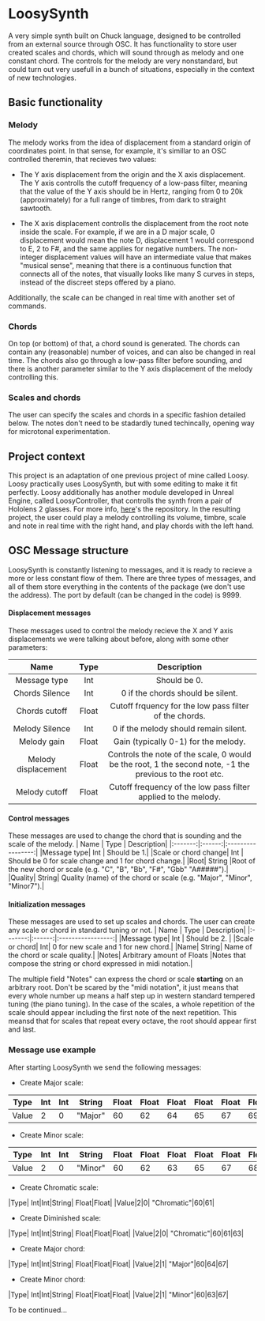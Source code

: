 # LoosySynth
A very simple synth built on Chuck language, designed to be controlled from an external source through OSC.
It has functionality to store user created scales and chords, which will sound through as melody and one constant chord. 
The controls for the melody are very nonstandard, 
but could turn out very usefull in a bunch of situations, especially in the context of new technologies.

## Basic functionality
### Melody
The melody works from the idea of displacement from a standard origin of coordinates point. In that sense, for example, it's simillar to an OSC controlled theremin, that recieves two values: 

* The Y axis displacement from the origin and the X axis displacement. The Y axis controlls the cutoff frequency of a low-pass filter, meaning that the value of the Y axis should be in Hertz, ranging from 0 to 20k (approximately) for a full range of timbres, from dark to straight sawtooth. 

* The X axis displacement controlls the displacement from the root note inside the scale. For example, if we are in a D major scale, 0 displacement would mean
 the note D, displacement 1 would correspond to E, 2 to F#, and the same applies for negative numbers. The non-integer displacement values will have an
 intermediate value that makes "musical sense", meaning that there is a continuous function that connects all of the notes, that visually looks like many
 S curves in steps, instead of the discreet steps offered by a piano.

Additionally, the scale can be changed in real time with another set of commands.

### Chords
On top (or bottom) of that, a chord sound is generated. The chords can contain any (reasonable) number of voices, and can also be changed in real time. The chords also go through a low-pass filter before sounding, and there is another parameter similar to the Y axis displacement of the melody controlling this.

### Scales and chords
The user can specify the scales and chords in a specific fashion detailed below. The notes don't need to be stadardly tuned techincally, opening way
for microtonal experimentation. 

## Project context

This project is an adaptation of one previous project of mine called Loosy. Loosy practically uses LoosySynth, but with some editing to make it fit perfectly.
Loosy additionally has another module developed in Unreal Engine, called LoosyController, that controlls the synth from a pair of Hololens 2 glasses. For more info, [here](https://github.com/juan260/Loosy)'s the repository. In the resulting project, the user could play a melody controlling its volume, timbre, scale and note in real time with the right hand, and play chords with the left hand.

## OSC Message structure
LoosySynth is constantly listening to messages, and it is ready to recieve a more or less constant flow of them. There are three types of messages, and all of them store everything in the contents of the package (we don't use the address). The port by default (can be changed in the code) is 9999.

#### Displacement messages
These messages used to control the melody recieve the X and Y axis displacements we were talking about before, along with some other parameters:

| Name | Type | Description|
|:-------:|:------:|:-----------------:|
|Message type| Int | Should be 0.|
|Chords Silence| Int |0 if the chords should be silent.|
|Chords cutoff| Float | Cutoff frquency for the low pass filter of the chords.|
|Melody Silence| Int | 0 if the melody should remain silent.|
|Melody gain| Float | Gain (typically 0-1) for the melody.|
|Melody displacement| Float | Controls the note of the scale, 0 would be the root, 1 the second note, -1 the previous to the root etc.|
|Melody cutoff| Float | Cutoff frequency of the low pass filter applied to the melody.|

#### Control messages
These messages are used to change the chord that is sounding and the scale of the melody.
| Name | Type | Description|
|:-------:|:------:|:-----------------:|
|Message type| Int | Should be 1.|
|Scale or chord change| Int | Should be 0 for scale change and 1 for chord change.|
|Root| String |Root of the new chord or scale (e.g. "C", "B", "Bb", "F#", "Gbb" "A#####").|
|Quality| String| Quality (name) of the chord or scale (e.g. "Major", "Minor", "Minor7").|

#### Initialization messages

These messages are used to set up scales and chords. The user can create any scale or chord in standard tuning or not.
| Name | Type | Description|
|:-------:|:------:|:-----------------:|
|Message type| Int | Should be 2. |
|Scale or chord| Int| 0 for new scale and 1 for new chord.|
|Name| String| Name of the chord or scale quality.|
|Notes| Arbitrary amount of Floats |Notes that compose the string or chord expressed in midi notation.|

The multiple field "Notes" can express the chord or scale **starting** on an arbitrary root. Don't be scared by the "midi notation", it just means that every whole number up means a half step up in western standard tempered tuning (the piano tuning). In the case of the scales, a whole repetition of the scale should appear including the first note of the next repetition. This meansd that for scales that repeat every octave, the root should appear first and last.

### Message use example
After starting LoosySynth we send the following messages:
* Create Major scale:

|Type| Int|Int|String| Float|Float|Float|Float|Float|Float|Float|Float|
|----|----|---|------|------|------|----|-----|-----|-----|-----|-----|
|Value|2|0| "Major"|60|62|64|65|67|69|71|72|

* Create Minor scale:

|Type| Int|Int|String| Float|Float|Float|Float|Float|Float|Float|Float|
|----|----|---|------|------|------|----|-----|-----|-----|-----|-----|
|Value|2|0| "Minor"|60|62|63|65|67|68|70|72|

* Create Chromatic scale:

|Type| Int|Int|String| Float|Float|
|Value|2|0| "Chromatic"|60|61|

* Create Diminished scale:

|Type| Int|Int|String| Float|Float|Float|
|Value|2|0| "Chromatic"|60|61|63|

* Create Major chord:

|Type| Int|Int|String| Float|Float|Float|
|Value|2|1| "Major"|60|64|67|

* Create Minor chord:

|Type| Int|Int|String| Float|Float|Float|
|Value|2|1| "Minor"|60|63|67|






To be continued...
